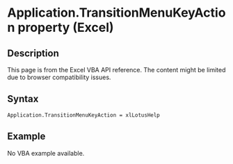 # Application.TransitionMenuKeyAction property (Excel)

## Description
This page is from the Excel VBA API reference. The content might be limited due to browser compatibility issues.

## Syntax
```vba
Application.TransitionMenuKeyAction = xlLotusHelp
```

## Example
No VBA example available.
